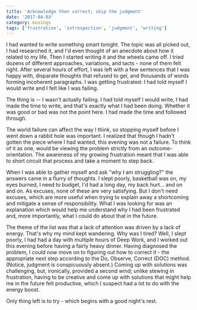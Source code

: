 ```yaml
---
title: 'Acknowledge then correct; skip the judgment'
date: '2017-04-03'
category: musings
tags: ['frustration', 'introspection', 'judgment', 'writing']
---
```


I had wanted to write something smart tonight. The topic was all picked out, I had researched it, and I'd even thought of an anecdote about how it related to my life. Then I started writing it and the wheels came off. I tried dozens of different approaches, variations, and tacts - none of them felt right. After several hours of effort, I was left with a few sentences that I was happy with, disparate thoughts that refused to gel, and thousands of words forming incoherent paragraphs. I was getting frustrated: I had told myself I would write and I felt like I was failing. 

The thing is -- I wasn't actually failing. I had told myself I would write, I had made the time to write, and that's exactly what I had been doing. Whether it was good or bad was not the point here. I had made the time and followed through.

The world failure can affect the way I think, so stopping myself before I went down a rabbit hole was important. I realized that though I hadn't gotten the piece where I had wanted, this evening was not a failure. To think of it as one, would be viewing the problem strictly from an outcome-orientation. The awareness of my growing frustration meant that I was able to short circuit that process and take a moment to step back.

When I was able to gather myself and ask "why I am struggling?" the answers came in a flurry of thoughts. I slept poorly, basketball was on, my eyes burned, I need to budget, I'd had a long day, my back hurt... and on and on. As excuses, none of these are very satisfying. But I don't need excuses, which are more useful when trying to explain away a shortcoming and mitigate a sense of responsibility. What I was looking for was an explanation which would help me understand why I had been frustrated and, more importantly, what I could do about that in the future.

The theme of the list was that a lack of attention was driven by a lack of energy. That's why my mind kept wandering. Why was I tired? Well, I slept poorly, I had had a day with multiple hours of Deep Work, and I worked out this evening before having a fairly heavy dinner. Having diagnosed the problem, I could now move on to figuring out how to correct it - the appropriate next step according to the Do, Observe, Correct (DOC) method. (Notice, judgment is conspicuously absent.) Coming up with solutions was challenging, but, ironically, provided a second wind; unlike stewing in frustration, having to be creative and come up with solutions that might help me in the future felt productive, which I suspect had a lot to do with the energy boost.

Only thing left is to try - which begins with a good night's rest.
